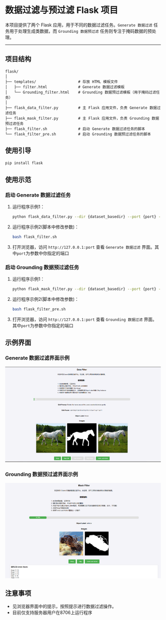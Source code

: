 
# 数据过滤与预过滤 Flask 项目

本项目提供了两个 Flask 应用，用于不同的数据过滤任务。`Generate 数据过滤` 任务用于处理生成类数据，而 `Grounding 数据预过滤` 任务则专注于掩码数据的预处理。

---

## 项目结构

```plaintext
flask/
│
├── templates/                   # 存放 HTML 模板文件
│   ├── filter.html              # Generate 数据过滤模板
│   └── Grounding_filter.html    # Grounding 数据预过滤模板（用于掩码过滤任务）
│
├── flask_data_filter.py         # 主 Flask 应用文件，负责 Generate 数据过滤任务
├── flask_mask_filter.py         # 主 Flask 应用文件，负责 Grounding 数据预过滤任务
├── flask_filter.sh              # 启动 Generate 数据过滤任务的脚本
└── flask_filter_pre.sh          # 启动 Grounding 数据预过滤任务的脚本
```

## 使用引导

   ```bash
   pip install flask
   ```

## 使用示范

### 启动 Generate 数据过滤任务

1. 运行程序示例1：
     ```bash
   python flask_data_filter.py --dir {dataset_basedir} --port {port} --subset_id {subset_id}
   ```
2. 运行程序示例2(脚本中修改参数)：
   ```bash
   bash flask_filter.sh
   ```

2. 打开浏览器，访问 `http://127.0.0.1:port` 查看 `Generate 数据过滤` 界面。其中`port`为参数中你指定的端口

### 启动 Grounding 数据预过滤任务

1. 运行程序示例1：
     ```bash
   python flask_mask_filter.py --dir {dataset_basedir} --port {port} --subset_id {subset_id}
   ```
2. 运行程序示例2(脚本中修改参数)：
   ```bash
   bash flask_filter_pre.sh
   ```

2. 打开浏览器，访问 `http://127.0.0.1:port` 查看 `Grounding 数据过滤` 界面。其中`port`为参数中你指定的端口

## 示例界面

### Generate 数据过滤界面示例
![Generate 数据过滤示例](assets/generate.png)

### Grounding 数据预过滤界面示例
![Grounding 数据预过滤示例](assets/Grounding.png)

## 注意事项

- 见浏览器界面中的提示，按照提示进行数据过滤操作。
- 目前仅支持服务器用户在8706上运行程序

  

